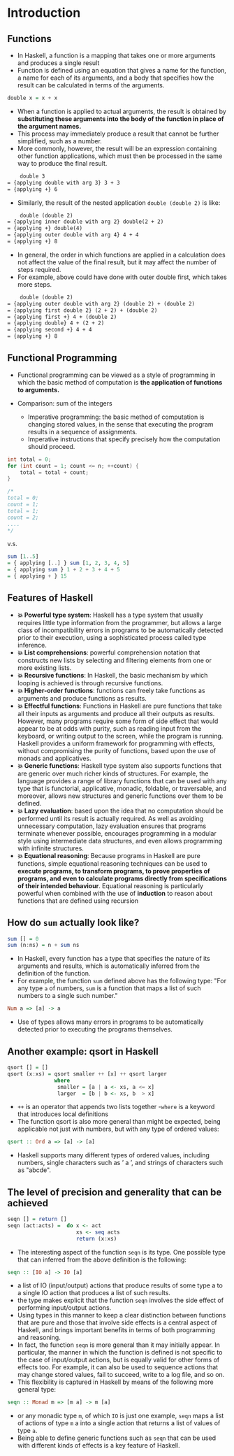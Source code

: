 # Introduction

## Functions

- In Haskell, a function is a mapping that takes one or more arguments and produces a single result
- Function is defined using an equation that gives a name for the
function, a name for each of its arguments, and a body that specifies how the result can be calculated in terms of the arguments.

```haskell
double x = x + x
```

- When a function is applied to actual arguments, the result is obtained by **substituting these arguments into the body of the function in place of the argument names.**
- This process may immediately produce a result that cannot be further simplified, such as a number.
- More commonly, however, the result will be an expression containing other function applications, which must then be processed in the same way to produce the final result.

```txt
    double 3
= {applying double with arg 3} 3 + 3
= {applying +} 6
```

- Similarly, the result of the nested application `double (double 2)` is like:

```txt
    double (double 2)
= {applying inner double with arg 2} double(2 + 2)
= {applying +} double(4)
= {applying outer double with arg 4} 4 + 4
= {applying +} 8
```

- In general, the order in which functions are applied in a calculation does not affect the value of the final result, but it may affect the number of steps required.
- For example, above could have done with outer double first, which takes more steps.

```txt
    double (double 2)
= {applying outer double with arg 2} (double 2) + (double 2)
= {applying first double 2} (2 + 2) + (double 2)
= {applying first +} 4 + (double 2)
= {applying double} 4 + (2 + 2)
= {applying second +} 4 + 4
= {applying +} 8
```

## Functional Programming

- Functional programming can be viewed as a style of programming in which the basic method of computation is **the application of functions to arguments.**

- Comparison: sum of the integers

  - Imperative programming: the basic method of computation is changing stored values, in the sense that executing the program results in a sequence of assignments.
  - Imperative instructions that specify precisely how the computation should proceed.

```cpp
int total = 0;
for (int count = 1; count <= n; ++count) {
    total = total + count;
}

/*
total = 0;
count = 1;
total = 1;
count = 2;
....
*/
```

v.s.

```haskell
sum [1..5]
= { applying [..] } sum [1, 2, 3, 4, 5]
= { applying sum } 1 + 2 + 3 + 4 + 5
= { applying + } 15
```

## Features of Haskell

- **:boom: Powerful type system**: Haskell has a type system that usually requires little type information from the programmer, but allows a large class of incompatibility errors in programs to be automatically detected prior to their execution, using a sophisticated process called type inference.
- **:boom: List comprehensions**: powerful comprehension notation that constructs new lists by selecting and filtering elements from one or more existing lists.
- **:boom: Recursive functions**: In Haskell, the basic mechanism by which looping is achieved is through recursive functions.
- **:boom: Higher-order functions**: functions can freely take functions as arguments and produce functions as results.
- **:boom: Effectful functions**: Functions in Haskell are pure functions that take all their inputs as arguments and produce all their outputs as results. However, many programs require some form of side effect that would appear to be at odds with purity, such as reading input from the keyboard, or writing output to the screen, while the program is running. Haskell provides a uniform framework for programming with effects, without compromising the purity of functions, based upon the use of monads and applicatives.
- **:boom: Generic functions**: Haskell type system also supports functions that are generic over much richer kinds of structures. For example, the language provides a range of library functions that can be used with any type that is functorial, applicative, monadic, foldable, or traversable, and moreover, allows new structures and generic functions over them to be defined.
- **:boom: Lazy evaluation**: based upon the idea that no computation should be performed until its result is actually required. As well as avoiding unnecessary computation, lazy evaluation ensures that programs terminate whenever possible, encourages programming in a modular style using intermediate data structures, and even allows programming with infinite structures.
- **:boom: Equational reasoning**: Because programs in Haskell are pure functions, simple equational reasoning techniques can be used to **execute programs, to transform programs, to prove properties of programs, and even to calculate programs directly from specifications of their intended behaviour**. Equational reasoning is particularly powerful when combined with the use of **induction** to reason about functions that are defined using recursion


## How do `sum` actually look like?

```haskell
sum [] = 0
sum (n:ns) = n + sum ns
```

- In Haskell, every function has a type that specifies the nature of its arguments and results, which is automatically inferred from the definition of the function.
- For example, the function `sum` defined above has the following type: "For any type `a` of numbers, `sum` is a function that maps a
list of such numbers to a single such number."

```haskell
Num a => [a] -> a
```

- Use of types allows many errors in programs to be automatically detected prior to executing the programs themselves.

## Another example: qsort in Haskell

```haskell
qsort [] = []
qsort (x:xs) = qsort smaller ++ [x] ++ qsort larger
               where
                smaller = [a | a <- xs, a <= x]
                larger  = [b | b <- xs, b  > x]
```

- `++` is an operator that appends two lists together
-`where` is a keyword that introduces local definitions
- The function qsort is also more general than might be expected, being applicable not just with numbers, but with any type of ordered values:


```haskell
qsort :: Ord a => [a] -> [a]
```

- Haskell supports many different types of ordered values, including numbers, single characters such as ’ a ’, and strings of characters
such as "abcde".

## The level of precision and generality that can be achieved

```haskell
seqn [] = return []
seqn (act:acts) =  do x <- act
                      xs <- seq acts
                      return (x:xs)
```

- The interesting aspect of the function `seqn` is its type. One possible type that can inferred from the above definition is the following:

```haskell
seqn :: [IO a] -> IO [a]
```

- a list of IO (input/output) actions that produce results of some type a to a single IO action that produces a list of such results.
- the type makes explicit that the function `seqn` involves the side effect of performing input/output actions.
- Using types in this manner to keep a clear distinction between functions that are pure and those that involve side effects is a central aspect of Haskell, and brings important benefits in terms of both programming and reasoning.
- In fact, the function `seqn` is more general than it may initially appear. In particular, the manner in which the function is defined is not specific to the case of input/output actions, but is equally valid for other forms of effects too. For example, it can also be used to sequence actions that may change stored values, fail to succeed, write to a log file, and so on.
- This flexibility is captured in Haskell by means of the following more general type:

```haskell
seqn :: Monad m => [m a] -> m [a]
```

- or any monadic type `m`, of which `IO` is just one example, `seqn` maps a list of actions of type `m` a into a single action that returns a list of values of type `a`.
- Being able to define generic functions such as `seqn` that can be used with different kinds of effects is a key feature of Haskell.